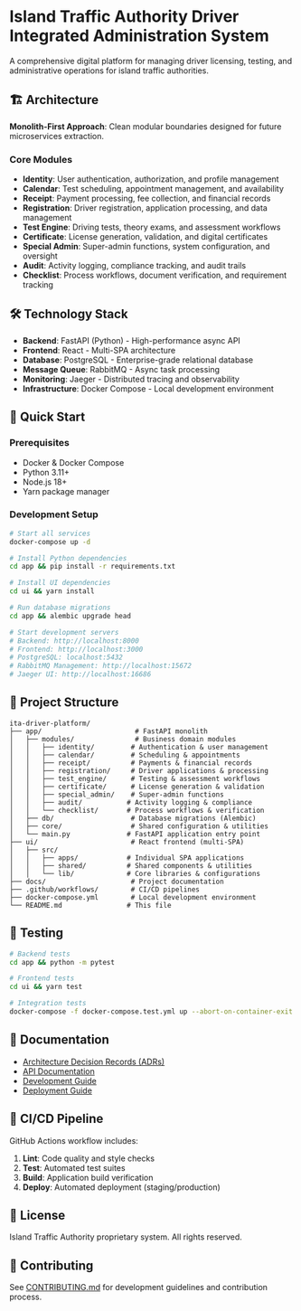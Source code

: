 # Island Traffic Authority Driver Integrated Administration System

A comprehensive digital platform for managing driver licensing, testing, and administrative operations for island traffic authorities.

## 🏗️ Architecture

**Monolith-First Approach**: Clean modular boundaries designed for future microservices extraction.

### Core Modules
- **Identity**: User authentication, authorization, and profile management
- **Calendar**: Test scheduling, appointment management, and availability
- **Receipt**: Payment processing, fee collection, and financial records
- **Registration**: Driver registration, application processing, and data management
- **Test Engine**: Driving tests, theory exams, and assessment workflows
- **Certificate**: License generation, validation, and digital certificates
- **Special Admin**: Super-admin functions, system configuration, and oversight
- **Audit**: Activity logging, compliance tracking, and audit trails
- **Checklist**: Process workflows, document verification, and requirement tracking

## 🛠️ Technology Stack

- **Backend**: FastAPI (Python) - High-performance async API
- **Frontend**: React - Multi-SPA architecture
- **Database**: PostgreSQL - Enterprise-grade relational database
- **Message Queue**: RabbitMQ - Async task processing
- **Monitoring**: Jaeger - Distributed tracing and observability
- **Infrastructure**: Docker Compose - Local development environment

## 🚀 Quick Start

### Prerequisites
- Docker & Docker Compose
- Python 3.11+
- Node.js 18+
- Yarn package manager

### Development Setup
```bash
# Start all services
docker-compose up -d

# Install Python dependencies
cd app && pip install -r requirements.txt

# Install UI dependencies
cd ui && yarn install

# Run database migrations
cd app && alembic upgrade head

# Start development servers
# Backend: http://localhost:8000
# Frontend: http://localhost:3000
# PostgreSQL: localhost:5432
# RabbitMQ Management: http://localhost:15672
# Jaeger UI: http://localhost:16686
```

## 📁 Project Structure

```
ita-driver-platform/
├── app/                       # FastAPI monolith
│   ├── modules/               # Business domain modules
│   │   ├── identity/         # Authentication & user management
│   │   ├── calendar/         # Scheduling & appointments
│   │   ├── receipt/          # Payments & financial records
│   │   ├── registration/     # Driver applications & processing
│   │   ├── test_engine/      # Testing & assessment workflows
│   │   ├── certificate/      # License generation & validation
│   │   ├── special_admin/    # Super-admin functions
│   │   ├── audit/           # Activity logging & compliance
│   │   └── checklist/       # Process workflows & verification
│   ├── db/                   # Database migrations (Alembic)
│   ├── core/                 # Shared configuration & utilities
│   └── main.py              # FastAPI application entry point
├── ui/                       # React frontend (multi-SPA)
│   ├── src/
│   │   ├── apps/            # Individual SPA applications
│   │   ├── shared/          # Shared components & utilities
│   │   └── lib/             # Core libraries & configurations
├── docs/                     # Project documentation
├── .github/workflows/        # CI/CD pipelines
├── docker-compose.yml        # Local development environment
└── README.md                # This file
```

## 🧪 Testing

```bash
# Backend tests
cd app && python -m pytest

# Frontend tests
cd ui && yarn test

# Integration tests
docker-compose -f docker-compose.test.yml up --abort-on-container-exit
```

## 📖 Documentation

- [Architecture Decision Records (ADRs)](./docs/adrs/)
- [API Documentation](./docs/api.md)
- [Development Guide](./docs/development.md)
- [Deployment Guide](./docs/deployment.md)

## 🔄 CI/CD Pipeline

GitHub Actions workflow includes:
1. **Lint**: Code quality and style checks
2. **Test**: Automated test suites
3. **Build**: Application build verification
4. **Deploy**: Automated deployment (staging/production)

## 📄 License

Island Traffic Authority proprietary system. All rights reserved.

## 🤝 Contributing

See [CONTRIBUTING.md](./docs/contributing.md) for development guidelines and contribution process.